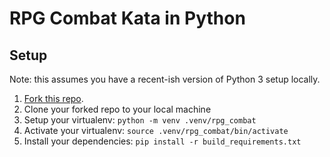 # RPG Combat Kata in Python

## Setup

Note: this assumes you have a recent-ish version of Python 3 setup locally.

1. [Fork this repo](https://docs.github.com/en/get-started/quickstart/fork-a-repo).
1. Clone your forked repo to your local machine
1. Setup your virtualenv: `python -m venv .venv/rpg_combat`
1. Activate your virtualenv: `source .venv/rpg_combat/bin/activate`
1. Install your dependencies: `pip install -r build_requirements.txt`
